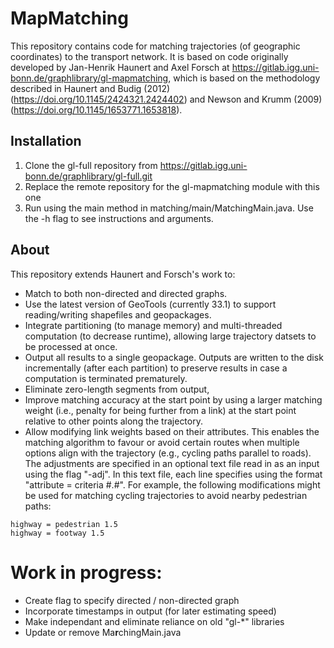 # MapMatching

This repository contains code for matching trajectories (of geographic coordinates) to the transport network. It is based on code originally developed by
Jan-Henrik Haunert and Axel Forsch at https://gitlab.igg.uni-bonn.de/graphlibrary/gl-mapmatching, which is based on the methodology described in Haunert and Budig (2012)
(https://doi.org/10.1145/2424321.2424402) and Newson and Krumm (2009) (https://doi.org/10.1145/1653771.1653818).

## Installation
1. Clone the gl-full repository from https://gitlab.igg.uni-bonn.de/graphlibrary/gl-full.git
2. Replace the remote repository for the gl-mapmatching module with this one
3. Run using the main method in matching/main/MatchingMain.java. Use the -h flag to see instructions and arguments.


## About
This repository extends Haunert and Forsch's work to:
* Match to both non-directed and directed graphs.
* Use the latest version of GeoTools (currently 33.1) to support reading/writing shapefiles and geopackages.
* Integrate partitioning (to manage memory) and multi-threaded computation (to decrease runtime),
  allowing large trajectory datsets to be processed at once.
* Output all results to a single geopackage. Outputs are written to the disk incrementally (after each partition) to
  preserve results in case a computation is terminated prematurely.
* Eliminate zero-length segments from output,
* Improve matching accuracy at the start point by using a larger matching weight
  (i.e., penalty for being further from a link) at the start point relative to
  other points along the trajectory.
* Allow modifying link weights based on their attributes. This enables the matching algorithm to favour or avoid
  certain routes when multiple options align with the trajectory (e.g., cycling paths parallel to roads).
  The adjustments are specified in an optional text file read in as an input using the flag "-adj".
  In this text file, each line specifies using the format "attribute = criteria #.#". For example, the following
  modifications might be used for matching cycling trajectories to avoid nearby pedestrian paths:

```aiignore
highway = pedestrian 1.5 
highway = footway 1.5
```

# Work in progress:
* Create flag to specify directed / non-directed graph
* Incorporate timestamps in output (for later estimating speed)
* Make independant and eliminate reliance on old "gl-*" libraries
* Update or remove Ma**r**chingMain.java
